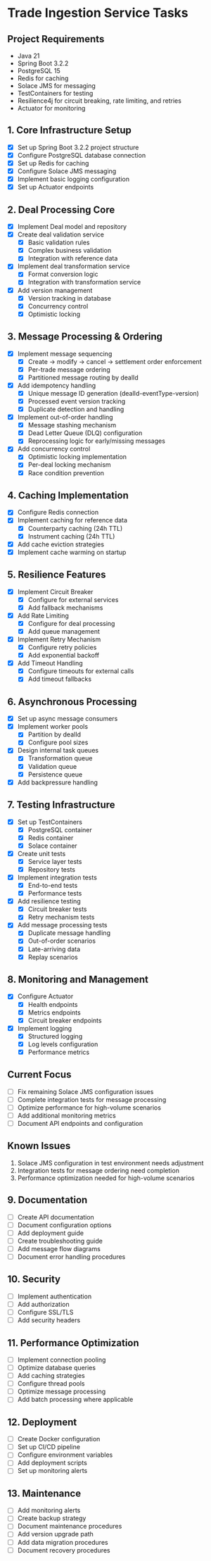 # Trade Ingestion Service Tasks

## Project Requirements
- Java 21
- Spring Boot 3.2.2
- PostgreSQL 15
- Redis for caching
- Solace JMS for messaging
- TestContainers for testing
- Resilience4j for circuit breaking, rate limiting, and retries
- Actuator for monitoring

## 1. Core Infrastructure Setup
- [x] Set up Spring Boot 3.2.2 project structure
- [x] Configure PostgreSQL database connection
- [x] Set up Redis for caching
- [x] Configure Solace JMS messaging
- [x] Implement basic logging configuration
- [x] Set up Actuator endpoints

## 2. Deal Processing Core
- [x] Implement Deal model and repository
- [x] Create deal validation service
  - [x] Basic validation rules
  - [x] Complex business validation
  - [x] Integration with reference data
- [x] Implement deal transformation service
  - [x] Format conversion logic
  - [x] Integration with transformation service
- [x] Add version management
  - [x] Version tracking in database
  - [x] Concurrency control
  - [x] Optimistic locking

## 3. Message Processing & Ordering
- [x] Implement message sequencing
  - [x] Create → modify → cancel → settlement order enforcement
  - [x] Per-trade message ordering
  - [x] Partitioned message routing by dealId
- [x] Add idempotency handling
  - [x] Unique message ID generation (dealId-eventType-version)
  - [x] Processed event version tracking
  - [x] Duplicate detection and handling
- [x] Implement out-of-order handling
  - [x] Message stashing mechanism
  - [x] Dead Letter Queue (DLQ) configuration
  - [x] Reprocessing logic for early/missing messages
- [x] Add concurrency control
  - [x] Optimistic locking implementation
  - [x] Per-deal locking mechanism
  - [x] Race condition prevention

## 4. Caching Implementation
- [x] Configure Redis connection
- [x] Implement caching for reference data
  - [x] Counterparty caching (24h TTL)
  - [x] Instrument caching (24h TTL)
- [x] Add cache eviction strategies
- [x] Implement cache warming on startup

## 5. Resilience Features
- [x] Implement Circuit Breaker
  - [x] Configure for external services
  - [x] Add fallback mechanisms
- [x] Add Rate Limiting
  - [x] Configure for deal processing
  - [x] Add queue management
- [x] Implement Retry Mechanism
  - [x] Configure retry policies
  - [x] Add exponential backoff
- [x] Add Timeout Handling
  - [x] Configure timeouts for external calls
  - [x] Add timeout fallbacks

## 6. Asynchronous Processing
- [x] Set up async message consumers
- [x] Implement worker pools
  - [x] Partition by dealId
  - [x] Configure pool sizes
- [x] Design internal task queues
  - [x] Transformation queue
  - [x] Validation queue
  - [x] Persistence queue
- [x] Add backpressure handling

## 7. Testing Infrastructure
- [x] Set up TestContainers
  - [x] PostgreSQL container
  - [x] Redis container
  - [x] Solace container
- [x] Create unit tests
  - [x] Service layer tests
  - [x] Repository tests
- [x] Implement integration tests
  - [x] End-to-end tests
  - [x] Performance tests
- [x] Add resilience testing
  - [x] Circuit breaker tests
  - [x] Retry mechanism tests
- [x] Add message processing tests
  - [x] Duplicate message handling
  - [x] Out-of-order scenarios
  - [x] Late-arriving data
  - [x] Replay scenarios

## 8. Monitoring and Management
- [x] Configure Actuator
  - [x] Health endpoints
  - [x] Metrics endpoints
  - [x] Circuit breaker endpoints
- [x] Implement logging
  - [x] Structured logging
  - [x] Log levels configuration
  - [x] Performance metrics

## Current Focus
- [ ] Fix remaining Solace JMS configuration issues
- [ ] Complete integration tests for message processing
- [ ] Optimize performance for high-volume scenarios
- [ ] Add additional monitoring metrics
- [ ] Document API endpoints and configuration

## Known Issues
1. Solace JMS configuration in test environment needs adjustment
2. Integration tests for message ordering need completion
3. Performance optimization needed for high-volume scenarios

## 9. Documentation
- [ ] Create API documentation
- [ ] Document configuration options
- [ ] Add deployment guide
- [ ] Create troubleshooting guide
- [ ] Add message flow diagrams
- [ ] Document error handling procedures

## 10. Security
- [ ] Implement authentication
- [ ] Add authorization
- [ ] Configure SSL/TLS
- [ ] Add security headers

## 11. Performance Optimization
- [ ] Implement connection pooling
- [ ] Optimize database queries
- [ ] Add caching strategies
- [ ] Configure thread pools
- [ ] Optimize message processing
- [ ] Add batch processing where applicable

## 12. Deployment
- [ ] Create Docker configuration
- [ ] Set up CI/CD pipeline
- [ ] Configure environment variables
- [ ] Add deployment scripts
- [ ] Set up monitoring alerts

## 13. Maintenance
- [ ] Add monitoring alerts
- [ ] Create backup strategy
- [ ] Document maintenance procedures
- [ ] Add version upgrade path
- [ ] Add data migration procedures
- [ ] Document recovery procedures 